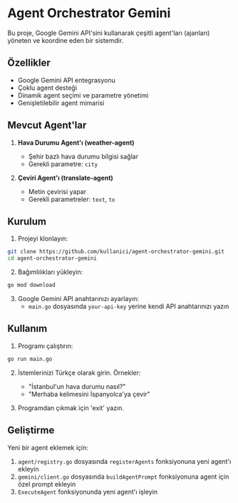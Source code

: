 # Agent Orchestrator Gemini

Bu proje, Google Gemini API'sini kullanarak çeşitli agent'ları (ajanları) yöneten ve koordine eden bir sistemdir.

## Özellikler

- Google Gemini API entegrasyonu
- Çoklu agent desteği
- Dinamik agent seçimi ve parametre yönetimi
- Genişletilebilir agent mimarisi

## Mevcut Agent'lar

1. **Hava Durumu Agent'ı (weather-agent)**
   - Şehir bazlı hava durumu bilgisi sağlar
   - Gerekli parametre: `city`

2. **Çeviri Agent'ı (translate-agent)**
   - Metin çevirisi yapar
   - Gerekli parametreler: `text`, `to`

## Kurulum

1. Projeyi klonlayın:
```bash
git clone https://github.com/kullanici/agent-orchestrator-gemini.git
cd agent-orchestrator-gemini
```

2. Bağımlılıkları yükleyin:
```bash
go mod download
```

3. Google Gemini API anahtarınızı ayarlayın:
   - `main.go` dosyasında `your-api-key` yerine kendi API anahtarınızı yazın

## Kullanım

1. Programı çalıştırın:
```bash
go run main.go
```

2. İstemlerinizi Türkçe olarak girin. Örnekler:
   - "İstanbul'un hava durumu nasıl?"
   - "Merhaba kelimesini İspanyolca'ya çevir"

3. Programdan çıkmak için 'exit' yazın.

## Geliştirme

Yeni bir agent eklemek için:

1. `agent/registry.go` dosyasında `registerAgents` fonksiyonuna yeni agent'ı ekleyin
2. `gemini/client.go` dosyasında `buildAgentPrompt` fonksiyonuna agent için özel prompt ekleyin
3. `ExecuteAgent` fonksiyonunda yeni agent'ı işleyin

